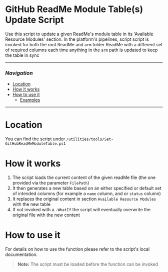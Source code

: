 # GitHub ReadMe Module Table(s) Update Script

Use this script to update a given ReadMe's module table in its 'Available Resource Modules' section.
In the platform's pipelines, script script is invoked for both the root ReadMe and `arm` folder ReadMe with a different set of required columns each time anything in the `arm` path is updated to keep the table in sync

---

### _Navigation_

- [Location](#location)
- [How it works](#what-it-does)
- [How to use it](#how-to-use-it)
  - [Examples](#examples)

---
# Location

You can find the script under `/utilities/tools/Set-GitHubReadMeModuleTable.ps1`

# How it works

1. The script loads the current content of the given readMe file (the one provided via the parameter `FilePath`)
1. It then generates a new table based on an either specified or default set of intended columns (for example a `name` column, and or `status` column)
1. It replaces the original content in section `Available Resource Modules` with the new table
1. If not invoked with a `-WhatIf` the script will eventually overwrite the original file with the new content

# How to use it

For details on how to use the function please refer to the script's local documentation.
> **Note:** The script must be loaded before the function can be invoked
